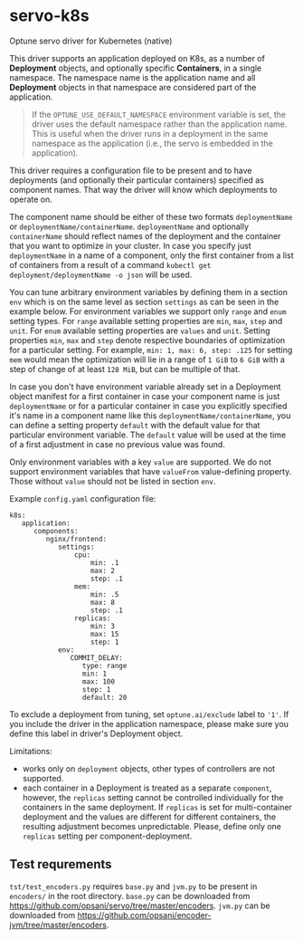 # servo-k8s
Optune servo driver for Kubernetes (native)

This driver supports an application deployed on K8s, as a number of **Deployment** objects, and optionally specific **Containers**, in a single namespace. The namespace name is the application name and all **Deployment** objects in that namespace are considered part of the application.

> If the `OPTUNE_USE_DEFAULT_NAMESPACE` environment variable is set, the driver uses the default namespace rather than the application name. This is useful when the driver runs in a deployment in the same namespace as the application (i.e., the servo is embedded in the application).

This driver requires a configuration file to be present and to have deployments (and optionally their particular containers) specified as component names. That way the driver will know which deployments to operate on.

The component name should be either of these two formats `deploymentName` or `deploymentName/containerName`. `deploymentName` and optionally `containerName` should reflect names of the deployment and the container that you want to optimize in your cluster. In case you specify just `deploymentName` in a name of a component, only the first container from a list of containers from a result of a command `kubectl get deployment/deploymentName -o json` will be used. 

You can tune arbitrary environment variables by defining them in a section `env` which is on the same level as section `settings` as can be seen in the example below. For environment variables we support only `range` and `enum` setting types. For `range` available setting properties are `min`, `max`, `step` and `unit`. For `enum` available setting properties are `values` and `unit`. Setting properties `min`, `max` and `step` denote respective boundaries of optimization for a particular setting. For example, `min: 1, max: 6, step: .125` for setting `mem` would mean the optimization will lie in a range of `1 GiB` to `6 GiB` with a step of change of at least `128 MiB`, but can be multiple of that.

In case you don't have environment variable already set in a Deployment object manifest for a first container in case your component name is just `deploymentName` or for a particular container in case you explicitly specified it's name in a component name like this `deploymentName/containerName`, you can define a setting property `default` with the default value for that particular environment variable. The `default` value will be used at the time of a first adjustment in case no previous value was found. 

Only environment variables with a key `value` are supported. We do not support environment variables that have `valueFrom` value-defining property. Those without `value` should not be listed in section `env`.

Example `config.yaml` configuration file:

    k8s:
       application:
          components:
             nginx/frontend:
                settings:
                    cpu:
                        min: .1
                        max: 2
                        step: .1
                    mem:
                        min: .5
                        max: 8
                        step: .1
                    replicas:
                        min: 3
                        max: 15
                        step: 1
                env:
                   COMMIT_DELAY:
                      type: range
                      min: 1
                      max: 100
                      step: 1
                      default: 20

To exclude a deployment from tuning, set `optune.ai/exclude` label to `'1'`. If you include the driver in the application namespace, please make sure you define this label in driver's Deployment object.

Limitations:
- works only on `deployment` objects, other types of controllers are not supported.
- each container in a Deployment is treated as a separate `component`, however, the `replicas` setting cannot be controlled individually for the containers in the same deployment. If `replicas` is set for multi-container deployment and the values are different for different containers, the resulting adjustment becomes unpredictable. Please, define only one `replicas` setting per component-deployment.

## Test requrements

`tst/test_encoders.py` requires `base.py` and `jvm.py` to be present in `encoders/` in the root directory. `base.py` can be downloaded from https://github.com/opsani/servo/tree/master/encoders. `jvm.py` can be downloaded from https://github.com/opsani/encoder-jvm/tree/master/encoders.
